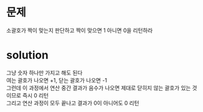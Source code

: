 # 문제

소괄호가 짝이 맞는지 판단하고 짝이 맞으면 1 아니면 0을 리턴하라  

# solution

그냥 숫자 하나만 가지고 해도 된다  
여는 괄호가 나오면 +1, 닫는 괄호가 나오면 -1  
그런데 이 과정에서 연산 중간 결과가 음수가 나오면 제대로 닫히지 않는 괄호가 있는 것이므로 즉시 0 리턴  
그리고 연산 과정이 모두 끝나고 결과가 0이 아니어도 0 리턴  